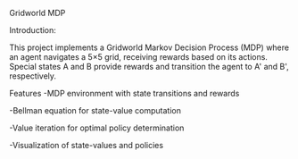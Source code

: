 Gridworld MDP

Introduction:

This project implements a Gridworld Markov Decision Process (MDP) where an agent navigates a 5×5 grid, receiving rewards based on its actions. Special states A and B provide rewards and transition the agent to A' and B', respectively.

Features
-MDP environment with state transitions and rewards

-Bellman equation for state-value computation

-Value iteration for optimal policy determination

-Visualization of state-values and policies
